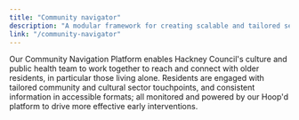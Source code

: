 ```yaml
---
title: "Community navigator"
description: "A modular framework for creating scalable and tailored service design solutions."
link: "/community-navigator"
---
```


Our Community Navigation Platform enables Hackney Council's culture and public health team to work together to reach and connect with older residents, in particular those living alone. Residents are engaged with tailored community and cultural sector touchpoints, and consistent information in accessible formats; all monitored and powered by our Hoop'd platform to drive more effective early interventions.